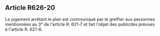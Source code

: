 Article R626-20
----
Le jugement arrêtant le plan est communiqué par le greffier aux personnes
mentionnées au 3° de l'article R. 621-7 et fait l'objet des publicités prévues à
l'article R. 621-8.
